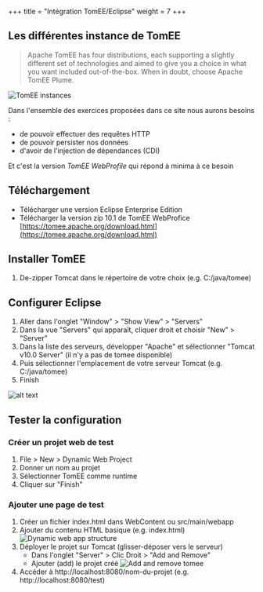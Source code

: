 +++
title = "Intégration TomEE/Eclipse"
weight = 7
+++

## Les différentes instance de TomEE
> Apache TomEE has four distributions, each supporting a slightly different set of technologies and aimed to give you a choice in what you want included out-of-the-box. When in doubt, choose Apache TomEE Plume.

![TomEE instances](tomee_instances.png)

Dans l'ensemble des exercices proposées dans ce site nous aurons besoins :
- de pouvoir effectuer des requêtes HTTP
- de pouvoir persister nos données
- d'avoir de l'injection de dépendances (CDI)

Et c'est la version *TomEE WebProfile* qui répond à minima à ce besoin

## Téléchargement
- Télécharger une version Eclipse Enterprise Edition
- Télécharger la version zip 10.1 de TomEE WebProfice [https://tomee.apache.org/download.html](https://tomee.apache.org/download.html)

## Installer TomEE
1. De-zipper Tomcat dans le répertoire de votre choix (e.g. C:/java/tomee)

## Configurer Eclipse
1. Aller dans l'onglet "Window" > "Show View" > "Servers"
2. Dans la vue "Servers" qui apparaît, cliquer droit et choisir "New" > "Server"
3. Dans la liste des serveurs, développer "Apache" et sélectionner "Tomcat v10.0 Server" (il n'y a pas de tomee disponible)
4. Puis sélectionner l'emplacement de votre serveur Tomcat (e.g. C:/java/tomee)
5. Finish

![alt text](tomee_installation.png)

## Tester la configuration
### Créer un projet web de test

1. File > New > Dynamic Web Project
2. Donner un nom au projet
3. Sélectionner TomEE comme runtime
4. Cliquer sur "Finish"


### Ajouter une page de test

1. Créer un fichier index.html dans WebContent ou src/main/webapp
2. Ajouter du contenu HTML basique (e.g. index.html)
   ![Dynamic web app structure](dynamic_web_app_structure.png)
3. Déployer le projet sur Tomcat (glisser-déposer vers le serveur)
    - Dans l'onglet "Server" > Clic Droit > "Add and Remove" 
    - Ajouter (add) le projet créé
    ![Add and remove tomee](tomcat_add_and_remove.png)
4. Accéder à http://localhost:8080/nom-du-projet (e.g. http://localhost:8080/test)